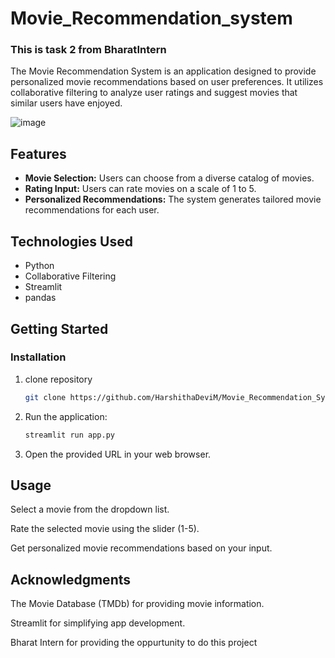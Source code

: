 # Movie_Recommendation_system

### This is task 2 from BharatIntern 

The Movie Recommendation System is an application designed to provide personalized movie recommendations based on user preferences. It utilizes collaborative filtering to analyze user ratings and suggest movies that similar users have enjoyed.

![image](https://github.com/HarshithaDeviM/Movie_Recommendation_system/assets/147257340/975e8517-7172-44b3-8d51-3fd3772f53e6)


## Features

- **Movie Selection:** Users can choose from a diverse catalog of movies.
- **Rating Input:** Users can rate movies on a scale of 1 to 5.
- **Personalized Recommendations:** The system generates tailored movie recommendations for each user.

## Technologies Used

- Python
- Collaborative Filtering
- Streamlit
- pandas

## Getting Started

### Installation
1. clone repository
   ``` bash
   git clone https://github.com/HarshithaDeviM/Movie_Recommendation_System.git
   ```
2. Run the application:
   ``` bash
   streamlit run app.py
   ```
3. Open the provided URL in your web browser.

## Usage
Select a movie from the dropdown list.

Rate the selected movie using the slider (1-5).

Get personalized movie recommendations based on your input.

## Acknowledgments
The Movie Database (TMDb) for providing movie information.

Streamlit for simplifying app development.

Bharat Intern for providing the oppurtunity to do this project
   
